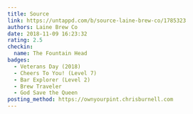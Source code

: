 ```yaml
---
title: Source
link: https://untappd.com/b/source-laine-brew-co/1785323
authors: Laine Brew Co
date: 2018-11-09 16:23:32
rating: 2.5
checkin:
  name: The Fountain Head
badges:
  - Veterans Day (2018)
  - Cheers To You! (Level 7)
  - Bar Explorer (Level 2)
  - Brew Traveler
  - God Save the Queen
posting_method: https://ownyourpint.chrisburnell.com
---
```

